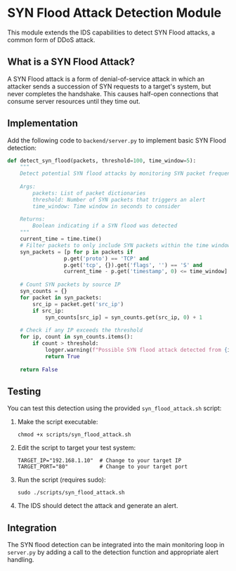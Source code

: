 # SYN Flood Attack Detection Module

This module extends the IDS capabilities to detect SYN Flood attacks, a common form of DDoS attack.

## What is a SYN Flood Attack?

A SYN Flood attack is a form of denial-of-service attack in which an attacker sends a succession of SYN requests to a target's system, but never completes the handshake. This causes half-open connections that consume server resources until they time out.

## Implementation

Add the following code to `backend/server.py` to implement basic SYN Flood detection:

```python
def detect_syn_flood(packets, threshold=100, time_window=5):
    """
    Detect potential SYN flood attacks by monitoring SYN packet frequency
    
    Args:
        packets: List of packet dictionaries
        threshold: Number of SYN packets that triggers an alert
        time_window: Time window in seconds to consider
    
    Returns:
        Boolean indicating if a SYN flood was detected
    """
    current_time = time.time()
    # Filter packets to only include SYN packets within the time window
    syn_packets = [p for p in packets if 
                  p.get('proto') == 'TCP' and 
                  p.get('tcp', {}).get('flags', '') == 'S' and
                  current_time - p.get('timestamp', 0) <= time_window]
    
    # Count SYN packets by source IP
    syn_counts = {}
    for packet in syn_packets:
        src_ip = packet.get('src_ip')
        if src_ip:
            syn_counts[src_ip] = syn_counts.get(src_ip, 0) + 1
    
    # Check if any IP exceeds the threshold
    for ip, count in syn_counts.items():
        if count > threshold:
            logger.warning(f"Possible SYN flood attack detected from {ip}: {count} SYN packets in {time_window}s")
            return True
    
    return False
```

## Testing

You can test this detection using the provided `syn_flood_attack.sh` script:

1. Make the script executable:
   ```
   chmod +x scripts/syn_flood_attack.sh
   ```

2. Edit the script to target your test system:
   ```
   TARGET_IP="192.168.1.10"  # Change to your target IP
   TARGET_PORT="80"          # Change to your target port
   ```

3. Run the script (requires sudo):
   ```
   sudo ./scripts/syn_flood_attack.sh
   ```

4. The IDS should detect the attack and generate an alert.

## Integration

The SYN flood detection can be integrated into the main monitoring loop in `server.py` by adding a call to the detection function and appropriate alert handling.
